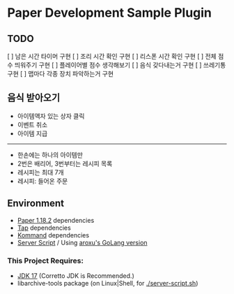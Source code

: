# Paper Development Sample Plugin

## TODO

[ ] 남은 시간 타이머 구현
[ ] 조리 시간 확인 구현
[ ] 리스폰 시간 확인 구현
[ ] 전체 점수 띄워주기 구현
[ ] 플레이어별 점수 생각해보기
[ ] 음식 갖다내는거 구현
[ ] 쓰레기통 구현
[ ] 맵마다 각종 장치 파악하는거 구현

## 음식 받아오기
- 아이템액자 있는 상자 클릭
- 이벤트 취소
- 아이템 지급

---

- 한손에는 하나의 아이템만
- 2번은 배리어, 3번부터는 레시피 목록
- 레시피는 최대 7개
- 레시피: 들어온 주문

## Environment

- [Paper 1.18.2](https://papermc.io/downloads) dependencies
- [Tap](https://github.com/monun/tap) dependencies
- [Kommand](https://github.com/monun/kommand/) dependencies
- [Server Script](https://github.com/monun/server-script) / Using [aroxu's GoLang version](https://github.com/aroxu/server-script/)

### This Project Requires:

- [JDK 17](https://docs.aws.amazon.com/corretto/latest/corretto-17-ug/downloads-list.html) (Corretto JDK is Recommended.)
- libarchive-tools package (on Linux|Shell, for [./server-script.sh](./server-script.sh))
